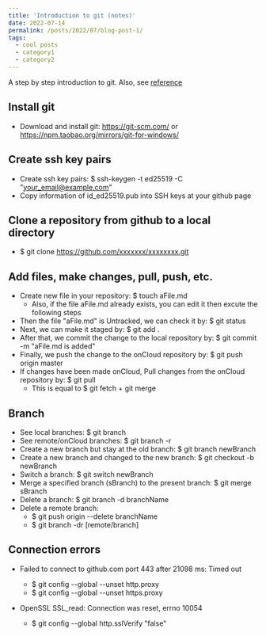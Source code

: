 ```yaml
---
title: 'Introduction to git (notes)'
date: 2022-07-14
permalink: /posts/2022/07/blog-post-1/
tags:
  - cool posts
  - category1
  - category2
---
```


A step by step introduction to git. Also, see [reference](https://www.bilibili.com/video/BV1FE411P7B3?share_source=copy_web)

Install git
------
* Download and install git: <https://git-scm.com/> or <https://npm.taobao.org/mirrors/git-for-windows/>

Create ssh key pairs
------
* Create ssh key pairs: $ ssh-keygen -t ed25519 -C "your_email@example.com"
* Copy information of id_ed25519.pub into SSH keys at your github page

Clone a repository from github to a local directory
------
* $ git clone https://github.com/xxxxxxx/xxxxxxxx.git

Add files, make changes, pull, push, etc.
------
*	Create new file in your repository: $ touch aFile.md
    - Also, if the file aFile.md already exists, you can edit it then excute the following steps
*	Then the file "aFile.md" is Untracked, we can check it by: $ git status
*	Next, we can make it staged by: $ git add .
*	After that, we commit the change to the local repository by: $ git commit -m "aFile.md is added"
*	Finally, we push the change to the onCloud repository by: $ git push origin master
*	If changes have been made onCloud, Pull changes from the onCloud repository by: $ git pull
    - This is equal to \$ git fetch + git merge

Branch
------
* See local branches: $ git branch
* See remote/onCloud branches: $ git branch -r
* Create a new branch but stay at the old branch: $ git branch newBranch
* Create a new branch and changed to the new branch: $ git checkout -b newBranch
* Switch a branch: $ git switch newBranch
* Merge a specified branch (sBranch) to the present branch: $ git merge sBranch
* Delete a branch: $ git branch -d branchName
* Delete a remote branch: 
    - $ git push origin --delete branchName
    - $ git branch -dr [remote/branch]

Connection errors
------
* Failed to connect to github.com port 443 after 21098 ms: Timed out
   - $ git config --global --unset http.proxy
   - $ git config --global --unset https.proxy

* OpenSSL SSL_read: Connection was reset, errno 10054
   - $ git config --global http.sslVerify "false" 